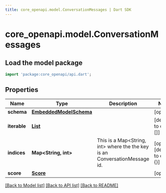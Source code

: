 ```yaml
---
title: core_openapi.model.ConversationMessages | Dart SDK
---
```


# core_openapi.model.ConversationMessages

## Load the model package
```dart
import 'package:core_openapi/api.dart';
```

## Properties
Name | Type | Description | Notes
------------ | ------------- | ------------- | -------------
**schema** | [**EmbeddedModelSchema**](EmbeddedModelSchema.md) |  | [optional] 
**iterable** | [**List<ConversationMessage>**](ConversationMessage.md) |  | [default to const []]
**indices** | **Map<String, int>** | This is a Map<String, int> where the the key is an ConversationMessage id. | [optional] [default to const {}]
**score** | [**Score**](Score.md) |  | [optional] 

[[Back to Model list]](../README.md#documentation-for-models) [[Back to API list]](../README.md#documentation-for-api-endpoints) [[Back to README]](../README.md)


